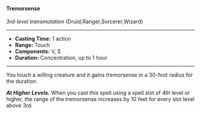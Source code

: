 #### Tremorsense
*3rd-level transmutation* (Druid,Ranger,Sorcerer,Wizard)
___
- **Casting Time:** 1 action
- **Range:** Touch
- **Components:** V, S
- **Duration:** Concentration, up to 1 hour
---
You touch a willing creature and it gains
tremorsense in a 30-foot radius for the duration.

***At Higher Levels.***  When you cast this spell using
a spell slot of 4th level or higher, the range of the
tremorsense increases by 10 feet for every slot level
above 3rd.
